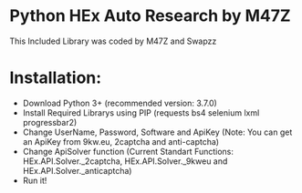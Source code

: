 # Python HEx Auto Research by M47Z
This Included Library was coded by M47Z and Swapzz

# Installation:
* Download Python 3+ (recommended version: 3.7.0)
* Install Required Librarys using PIP (requests bs4 selenium lxml progressbar2)
* Change UserName, Password, Software and ApiKey (Note: You can get an ApiKey from 9kw.eu, 2captcha and anti-captcha)
* Change ApiSolver function (Current Standart Functions: HEx.API.Solver._2captcha, HEx.API.Solver._9kweu and HEx.API.Solver._anticaptcha)
* Run it!
